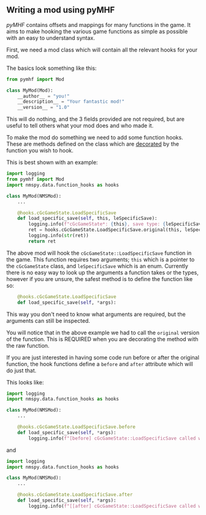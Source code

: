 ## Writing a mod using pyMHF

*pyMHF* contains offsets and mappings for many functions in the game.
It aims to make hooking the various game functions as simple as possible with an easy to understand syntax.

First, we need a mod class which will contain all the relevant hooks for your mod.

The basics look something like this:

```py
from pymhf import Mod

class MyMod(Mod):
    __author__ = "you!"
    __description__ = "Your fantastic mod!"
    __version__ = "1.0"
```

This will do nothing, and the 3 fields provided are not required, but are useful to tell others what your mod does and who made it.

To make the mod do something we need to add some function hooks. These are methods defined on the class which are [decorated](https://docs.python.org/3/glossary.html#term-decorator) by the function you wish to hook.

This is best shown with an example:

```py
import logging
from pymhf import Mod
import nmspy.data.function_hooks as hooks

class MyMod(NMSMod):
    ...

    @hooks.cGcGameState.LoadSpecificSave
    def load_specific_save(self, this, leSpecificSave):
        logging.info(f"cGcGameState*: {this}, save type: {leSpecificSave}")
        ret = hooks.cGcGameState.LoadSpecificSave.original(this, leSpecificSave)
        logging.info(str(ret))
        return ret
```

The above mod will hook the `cGcGameState::LoadSpecificSave` function in the game. This function requires two arguments; `this` which is a pointer to the `cGcGameState` class, and `leSpecificSave` which is an enum. Currently there is no easy way to look up the arguments a function takes or the types, however if you are unsure, the safest method is to  define the function like so:

```py
    @hooks.cGcGameState.LoadSpecificSave
    def load_specific_save(self, *args):
```

This way you don't need to know what arguments are required, but the arguments can still be inspected.

You will notice that in the above example we had to call the `original` version of the function.
This is REQUIRED when you are decorating the method with the raw function.

If you are just interested in having some code run before or after the original function, the hook functions define a `before` and `after` attribute which will do just that.

This looks like:

```py
import logging
import nmspy.data.function_hooks as hooks

class MyMod(NMSMod):
    ...

    @hooks.cGcGameState.LoadSpecificSave.before
    def load_specific_save(self, *args):
        logging.info(f"[before] cGcGameState::LoadSpecificSave called with {args}")
```

and

```py
import logging
import nmspy.data.function_hooks as hooks

class MyMod(NMSMod):
    ...

    @hooks.cGcGameState.LoadSpecificSave.after
    def load_specific_save(self, *args):
        logging.info(f"[[after] cGcGameState::LoadSpecificSave called with {args}")
```
